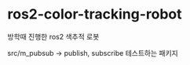 # ros2-color-tracking-robot

 방학때 진행한 ros2 색추적 로봇

 src/m_pubsub  ->  publish, subscribe 테스트하는 패키지
 
